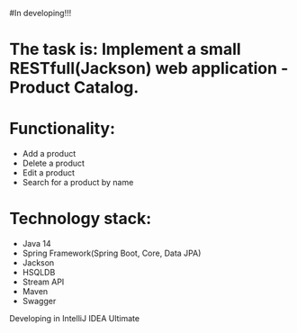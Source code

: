 #In developing!!!
# The task is: Implement a small RESTfull(Jackson) web application - Product Catalog.

# Functionality: 
* Add a product
* Delete a product
* Edit a product
* Search for a product by name

# Technology stack: 
* Java 14
* Spring Framework(Spring Boot, Core, Data JPA)
* Jackson
* HSQLDB
* Stream API
* Maven
* Swagger

Developing in IntelliJ IDEA Ultimate
